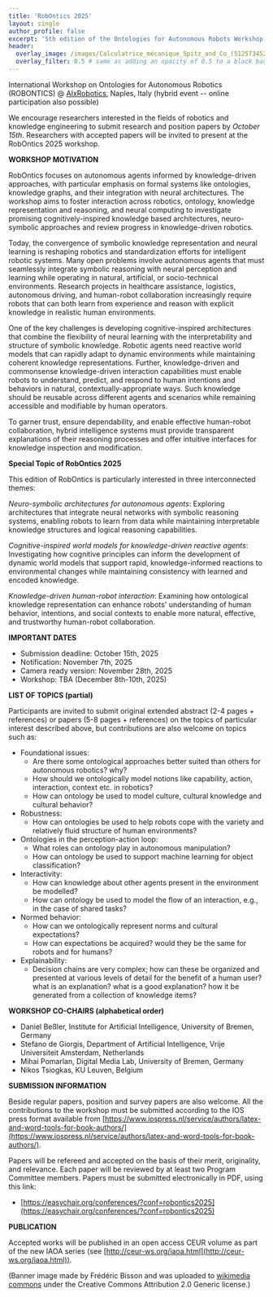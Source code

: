 ```yaml
---
title: 'RobOntics 2025'
layout: single
author_profile: false
excerpt: '5th edition of the Ontologies for Autonomous Robots Workshop'
header:
  overlay_image: /images/Calculatrice_mécanique_Spitz_and_Co_(51257345281).jpg
  overlay_filter: 0.5 # same as adding an opacity of 0.5 to a black background
---
```


International Workshop on Ontologies for Autonomous Robotics (ROBONTICS) @ [AIxRobotics](https://www.aixrobotics.org/), Naples, Italy (hybrid event -- online participation also possible)

We encourage researchers interested in the fields of robotics and knowledge engineering to submit research and position papers by *October 15th*.
Researchers with accepted papers will be invited to present at the RobOntics 2025 workshop.

**WORKSHOP MOTIVATION**

RobOntics focuses on autonomous agents informed by knowledge-driven approaches, with particular
emphasis on formal systems like ontologies, knowledge graphs, and their integration with neural
architectures. The workshop aims to foster interaction across robotics, ontology, knowledge
representation and reasoning, and neural computing to investigate promising cognitively-inspired
knowledge based architectures, neuro-symbolic approaches and review progress in knowledge-driven
robotics.

Today, the convergence of symbolic knowledge representation and neural learning is reshaping
robotics and standardization efforts for intelligent robotic systems. Many open problems involve
autonomous agents that must seamlessly integrate symbolic reasoning with neural perception and
learning while operating in natural, artificial, or socio-technical environments. Research projects in
healthcare assistance, logistics, autonomous driving, and human-robot collaboration increasingly
require robots that can both learn from experience and reason with explicit knowledge in realistic
human environments.

One of the key challenges is developing cognitive-inspired architectures that combine the flexibility of
neural learning with the interpretability and structure of symbolic knowledge. Robotic agents need
reactive world models that can rapidly adapt to dynamic environments while maintaining coherent
knowledge representations. Further, knowledge-driven and commonsense knowledge-driven
interaction capabilities must enable robots to understand, predict, and respond to human intentions and
behaviors in natural, contextually-appropriate ways. Such knowledge should be reusable across
different agents and scenarios while remaining accessible and modifiable by human operators.

To garner trust, ensure dependability, and enable effective human-robot collaboration, hybrid
intelligence systems must provide transparent explanations of their reasoning processes and offer
intuitive interfaces for knowledge inspection and modification.

**Special Topic of RobOntics 2025**

This edition of RobOntics is particularly interested in three interconnected themes:

*Neuro-symbolic architectures for autonomous agents*: Exploring architectures that integrate neural
networks with symbolic reasoning systems, enabling robots to learn from data while maintaining
interpretable knowledge structures and logical reasoning capabilities.

*Cognitive-inspired world models for knowledge-driven reactive agents*: Investigating how
cognitive principles can inform the development of dynamic world models that support rapid,
knowledge-informed reactions to environmental changes while maintaining consistency with learned
and encoded knowledge.

*Knowledge-driven human-robot interaction*: Examining how ontological knowledge representation
can enhance robots' understanding of human behavior, intentions, and social contexts to enable more
natural, effective, and trustworthy human-robot collaboration.

**IMPORTANT DATES**

- Submission deadline: October 15th, 2025
- Notification: November 7th, 2025
- Camera ready version: November 28th, 2025
- Workshop: TBA (December 8th-10th, 2025)

**LIST OF TOPICS (partial)**

Participants are invited to submit original extended abstract (2-4 pages + references) or papers (5-8 pages + references) on the topics of particular interest described above, but contributions are also welcome on topics such as:

- Foundational issues: 
	- Are there some ontological approaches better suited than others for autonomous robotics? why?
	- How should we ontologically model notions like capability, action, interaction, context etc. in robotics?
	- How can ontology be used to model culture, cultural knowledge and cultural behavior?
- Robustness: 
	- How can ontologies be used to help robots cope with the variety and relatively fluid structure of human environments?
- Ontologies in the perception-action loop: 
	- What roles can ontology play in autonomous manipulation?
	- How can ontology be used to support machine learning for object classification?
- Interactivity: 
	- How can knowledge about other agents present in the environment be modelled?
	- How can ontology be used to model the flow of an interaction, e.g., in the case of shared tasks?
- Normed behavior: 
	- How can we ontologically represent norms and cultural expectations?
	- How can expectations be acquired? would they be the same for robots and for humans?
- Explainability: 
	- Decision chains are very complex; how can these be organized and presented at various levels of detail for the benefit of a human user?
what is an explanation? what is a good explanation? how it be generated from a collection of knowledge items?

**WORKSHOP CO-CHAIRS (alphabetical order)**

- Daniel Beßler, Institute for Artificial Intelligence, University of Bremen, Germany
- Stefano de Giorgis, Department of Artificial Intelligence, Vrije Universiteit Amsterdam, Netherlands
- Mihai Pomarlan, Digital Media Lab, University of Bremen, Germany
- Nikos Tsiogkas, KU Leuven, Belgium


**SUBMISSION INFORMATION**

Beside regular papers, position and survey papers are also welcome. All the contributions to the workshop must be submitted according to the IOS press format available from [https://www.iospress.nl/service/authors/latex-and-word-tools-for-book-authors/](https://www.iospress.nl/service/authors/latex-and-word-tools-for-book-authors/).

Papers will be refereed and accepted on the basis of their merit, originality, and relevance. Each paper will be reviewed by at least two Program Committee members. 
Papers must be submitted electronically in PDF, using this link:

- [https://easychair.org/conferences/?conf=robontics2025](https://easychair.org/conferences/?conf=robontics2025)


**PUBLICATION**

Accepted works will be published in an open access CEUR volume as part of the new IAOA series (see [http://ceur-ws.org/iaoa.html](http://ceur-ws.org/iaoa.html)).


(Banner image made by Frédéric Bisson and was uploaded to [wikimedia commons](https://commons.wikimedia.org/wiki/File:Calculatrice_mécanique_Spitz_and_Co_(51257345281).jpg) under the Creative Commons Attribution 2.0 Generic license.)

